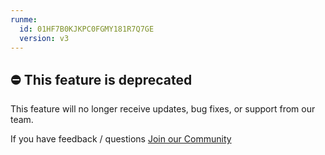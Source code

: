 ```yaml
---
runme:
  id: 01HF7B0KJKPC0FGMY181R7Q7GE
  version: v3
---
```


## ⛔️  This feature is deprecated

This feature will no longer receive updates, bug fixes, or support from our team.

If you have feedback / questions [Join our Community](https://runme.dev/community)

